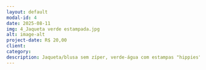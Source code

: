 ```yaml
---
layout: default
modal-id: 4
date: 2025-08-11
img: 4_Jaqueta verde estampada.jpg
alt: image-alt
project-date: R$ 20,00
client:
category: 
description: Jaqueta/blusa sem zíper, verde-água com estampas "hippies".
---
```

